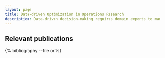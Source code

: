 ```yaml
---
layout: page
title: Data-driven Optimization in Operations Research 
description: Data-driven decision-making requires domain experts to manage data, tune models, and personalize decisions, all of which is laborious and can lead to delays in downstream operations. This research introduces new machine learning-based techniques for automated decision-making that can reduce this human labor and improve the quality of operational services.
---
```



<div class="publications">

<h2 class="year">Relevant publications</h2>
{% bibliography --file or %}

</div>




